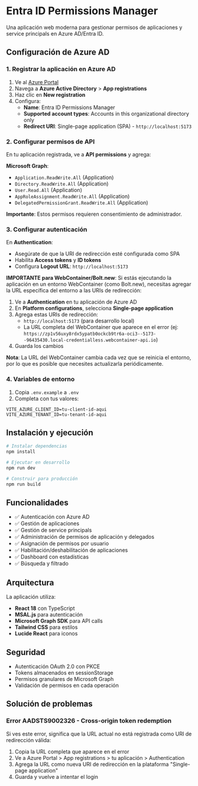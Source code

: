 # Entra ID Permissions Manager

Una aplicación web moderna para gestionar permisos de aplicaciones y service principals en Azure AD/Entra ID.

## Configuración de Azure AD

### 1. Registrar la aplicación en Azure AD

1. Ve al [Azure Portal](https://portal.azure.com)
2. Navega a **Azure Active Directory** > **App registrations**
3. Haz clic en **New registration**
4. Configura:
   - **Name**: Entra ID Permissions Manager
   - **Supported account types**: Accounts in this organizational directory only
   - **Redirect URI**: Single-page application (SPA) - `http://localhost:5173`

### 2. Configurar permisos de API

En tu aplicación registrada, ve a **API permissions** y agrega:

**Microsoft Graph**:
- `Application.ReadWrite.All` (Application)
- `Directory.ReadWrite.All` (Application) 
- `User.Read.All` (Application)
- `AppRoleAssignment.ReadWrite.All` (Application)
- `DelegatedPermissionGrant.ReadWrite.All` (Application)

**Importante**: Estos permisos requieren consentimiento de administrador.

### 3. Configurar autenticación

En **Authentication**:
- Asegúrate de que la URI de redirección esté configurada como SPA
- Habilita **Access tokens** y **ID tokens**
- Configura **Logout URL**: `http://localhost:5173`

**IMPORTANTE para WebContainer/Bolt.new**: Si estás ejecutando la aplicación en un entorno WebContainer (como Bolt.new), necesitas agregar la URL específica del entorno a las URIs de redirección:

1. Ve a **Authentication** en tu aplicación de Azure AD
2. En **Platform configurations**, selecciona **Single-page application**
3. Agrega estas URIs de redirección:
   - `http://localhost:5173` (para desarrollo local)
   - La URL completa del WebContainer que aparece en el error (ej: `https://zp1v56uxy8rdx5ypatb0ockcb9tr6a-oci3--5173--96435430.local-credentialless.webcontainer-api.io`)
4. Guarda los cambios

**Nota**: La URL del WebContainer cambia cada vez que se reinicia el entorno, por lo que es posible que necesites actualizarla periódicamente.

### 4. Variables de entorno

1. Copia `.env.example` a `.env`
2. Completa con tus valores:

```env
VITE_AZURE_CLIENT_ID=tu-client-id-aqui
VITE_AZURE_TENANT_ID=tu-tenant-id-aqui
```

## Instalación y ejecución

```bash
# Instalar dependencias
npm install

# Ejecutar en desarrollo
npm run dev

# Construir para producción
npm run build
```

## Funcionalidades

- ✅ Autenticación con Azure AD
- ✅ Gestión de aplicaciones
- ✅ Gestión de service principals
- ✅ Administración de permisos de aplicación y delegados
- ✅ Asignación de permisos por usuario
- ✅ Habilitación/deshabilitación de aplicaciones
- ✅ Dashboard con estadísticas
- ✅ Búsqueda y filtrado

## Arquitectura

La aplicación utiliza:
- **React 18** con TypeScript
- **MSAL.js** para autenticación
- **Microsoft Graph SDK** para API calls
- **Tailwind CSS** para estilos
- **Lucide React** para iconos

## Seguridad

- Autenticación OAuth 2.0 con PKCE
- Tokens almacenados en sessionStorage
- Permisos granulares de Microsoft Graph
- Validación de permisos en cada operación

## Solución de problemas

### Error AADSTS9002326 - Cross-origin token redemption

Si ves este error, significa que la URL actual no está registrada como URI de redirección válida:

1. Copia la URL completa que aparece en el error
2. Ve a Azure Portal > App registrations > tu aplicación > Authentication
3. Agrega la URL como nueva URI de redirección en la plataforma "Single-page application"
4. Guarda y vuelve a intentar el login